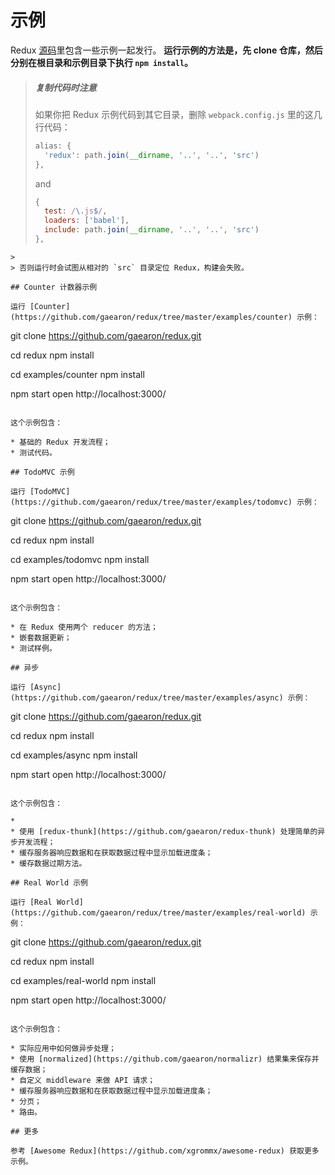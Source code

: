 # 示例

Redux [源码](https://github.com/gaearon/redux/tree/master/examples)里包含一些示例一起发行。 
**运行示例的方法是，先 clone 仓库，然后分别在根目录和示例目录下执行 `npm install`。**

>##### 复制代码时注意
>如果你把 Redux 示例代码到其它目录，删除 `webpack.config.js` 里的这几行代码：
>
>```js
>alias: {
>   'redux': path.join(__dirname, '..', '..', 'src')
>},
>```
>and
>```js
>{
>   test: /\.js$/,
>   loaders: ['babel'],
>   include: path.join(__dirname, '..', '..', 'src')
>},
```
>
> 否则运行时会试图从相对的 `src` 目录定位 Redux，构建会失败。

## Counter 计数器示例

运行 [Counter](https://github.com/gaearon/redux/tree/master/examples/counter) 示例：

```
git clone https://github.com/gaearon/redux.git

cd redux
npm install

cd examples/counter
npm install

npm start
open http://localhost:3000/
```

这个示例包含：

* 基础的 Redux 开发流程；
* 测试代码。

## TodoMVC 示例

运行 [TodoMVC](https://github.com/gaearon/redux/tree/master/examples/todomvc) 示例：

```
git clone https://github.com/gaearon/redux.git

cd redux
npm install

cd examples/todomvc
npm install

npm start
open http://localhost:3000/
```

这个示例包含：

* 在 Redux 使用两个 reducer 的方法；
* 嵌套数据更新；
* 测试样例。

## 异步

运行 [Async](https://github.com/gaearon/redux/tree/master/examples/async) 示例：

```
git clone https://github.com/gaearon/redux.git

cd redux
npm install

cd examples/async
npm install

npm start
open http://localhost:3000/
```

这个示例包含：

* 
* 使用 [redux-thunk](https://github.com/gaearon/redux-thunk) 处理简单的异步开发流程；
* 缓存服务器响应数据和在获取数据过程中显示加载进度条；
* 缓存数据过期方法。

## Real World 示例

运行 [Real World](https://github.com/gaearon/redux/tree/master/examples/real-world) 示例：

```
git clone https://github.com/gaearon/redux.git

cd redux
npm install

cd examples/real-world
npm install

npm start
open http://localhost:3000/
```

这个示例包含：

* 实际应用中如何做异步处理；
* 使用 [normalized](https://github.com/gaearon/normalizr) 结果集来保存并缓存数据；
* 自定义 middleware 来做 API 请求；
* 缓存服务器响应数据和在获取数据过程中显示加载进度条；
* 分页；
* 路由。

## 更多

参考 [Awesome Redux](https://github.com/xgrommx/awesome-redux) 获取更多示例。
